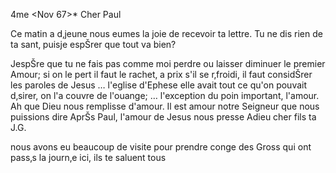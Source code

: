  4me <Nov 67>*
Cher Paul

Ce matin a d‚jeune nous eumes la joie de recevoir ta lettre. Tu ne dis rien de ta sant‚ puisje espŠrer que tout va bien?

JespŠre que tu ne fais pas comme moi perdre ou laisser diminuer le premier Amour; si on le pert il faut le rachet‚ a prix s'il se r‚froidi, il faut considŠrer les paroles de Jesus … l'eglise d'Ephese elle avait tout ce qu'on pouvait d‚sirer, on l'a couvre de l'ouange; … l'exception du poin important, l'amour. Ah que Dieu nous remplisse d'amour. Il est amour notre Seigneur que nous puissions dire AprŠs Paul, l'amour de Jesus nous presse 
 Adieu cher fils
 ta J.G.

nous avons eu beaucoup de visite pour prendre conge des Gross qui ont pass‚s la journ‚e ici, ils te saluent tous
